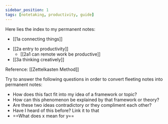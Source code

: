 ```yaml
---
sidebar_position: 1
tags: [notetaking, productivity, guide]
---
```


Here lies the index to my permanent notes:

* [[1a connecting things]]
- [[2a entry to productivity]]
	- [[2a1 can remote work be productive]]
- [[3a thinking creatively]]

Reference: [[Zettelkasten Method]]

Try to answer the following questions in order to convert fleeting notes into permanent notes:
- How does this fact fit into my idea of a framework or topic?
- How can this phenomenon be explained by that framework or theory?
- Are these two ideas contradictory or they compliment each other?
- Have I heard of this before? Link it to that
- ==What does x mean for y==
 